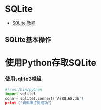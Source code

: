 # SQLite
- [SQLite 教程](https://www.runoob.com/sqlite/sqlite-tutorial.html)
## SQLite基本操作

# 使用Python存取SQLite 
### 使用sqlite3模組
```python
#!/usr/bin/python
import sqlite3
conn = sqlite3.connect(‘A888168.db')
print ("資料庫打開成功")
```
### 
```python


```

### 
```python


```

### 
```python


```

### 
```python


```

### 
```python


```

### 
```python


```

### 
```python


```

### 
```python


```

### 
```python


```

### 
```python


```

### 
```python


```

### 
```python


```

### 
```python


```

### 
```python


```

